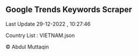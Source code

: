 

## Google Trends Keywords Scraper 
 
Last Update 29-12-2022 , 10:27:46

Country List :
VIETNAM.json



© Abdul Muttaqin 
